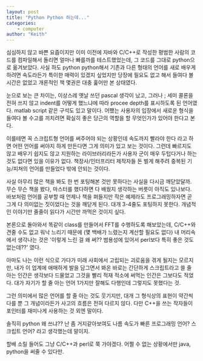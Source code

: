 ```yaml
---
layout: post
title: "Python Python 하는데..."
categories:
    - computer
author: "Keith"
---
```


심심하지 않고 바쁜 요즘이지만 이미 이전에 자바와 C/C++로 작성한 평범한 사람의 코드를 컴파일해서 돌리면 얼마나 빠를까를 테스트했었는데, 그 코드를 그대로 python으로 옮겨보았다. 사실 하도 python python해서 기존과 다른 형태의 언어를 새로 배우게 하려면 속도라든가 특이한 매력이 있겠지 싶었지만 당장에 필요도 없고 해서 들여다 볼 시간은 없었고 개론적인 책 몇권은 대충 훑어만 본 상태였다.

눈으로 보는 큰 차이는, 이상스레 옛날 쓰던 pascal 생각이 났고, 그러나 ; 세미 콜론을 전혀 쓰지 않고 indent를 어떻게 했느냐에 따라 procee depth를 표시하도록 된 언어였다. matlab script 같은 구석도 있고 말이다. 어쨌는 사용자의 입장에서 새로운 형식을 들여다 볼 수고를 끼치려면 확실히 좋은 당근의 역할을 할 무엇인가가 있어야 한다고 본다.

이를테면 꼭 스크립트형 언어를 써주어야 되는 상황인데 속도까지 빨라야 한다 라고 하면 어떤 언어를 써야지 하게 만든다면 그게 의미가 있고 보는 것이다. 그런데 빠르지도 않고 배우기 쉽지도 않고 지원하는 라이브러리라든가 사용자 군이 매우 두텁다거나 하는 것도 없다면 있을 이유가 없다. 책장사/인터프리터 제작자들 돈 벌게 해주려 중복된 기능/피쳐의 언어를 만들었다 밖에 안되는 것이다.

사실 아무리 많은 책을 봐도 한 번 포팅해본 것만 못하다는 사실을 다시금 깨닫았달까. 무슨 무슨 책을 봤다, 마스터를 했다하면 다 배웠지 생각하는 버릇이 아직도 있나보다. 바보처럼 언어를 공부할 때 언제나 책을 펴들지만 작은 예제라도 프로그래밍하자면 곧 그게 다 의미없는 짓이었다는 것을 깨닫게 된다. 대개 3-4줄도 포팅하지 못한다. 개념적인 이야기만 줄줄이 읽다가 시간만 까먹은 것이지 싶다.

본론으로 돌아와서 똑같이 class를 만들어서 FFT를 수행하도록 해보았는데, C/C++와 견줄 수도 없고 워낙 느리기 때문에 (몇 백배가 느렸는지 계산할 필요도 없다) 내 머리속에서 생각나는 것은 '이렇게 느린 걸 왜 써?? 범용성에 있어서 perl보다 특히 좋은 것도 없는데??' 였다.

아마도 나는 이런 식으로 가다가 미래 사회에서 고립되는 괴로움을 겪게 될지는 모르지만, 내가 이 업계에 애매하게 발을 담그면서 봐온 바로는 간단하게 스크립트라고 쓸 줄 아는 인간은 생각보다 드물었고 그것을 빨리 적재 적소에 써먹는 인간은 그보다도 적었다. 대가 자기가 할 줄 아는 언어 1가지만 잘해도 다행인데 그렇지도 못했다는 것. 

그런 의미에서 많은 언어를 할 줄 아는 것도 웃기지만, 대개 그 형식상의 표현이 약간씩 다를 뿐 그 개념이라든가 사고의 흐름은 전혀 다르지 않다. 다만 C++을 쓰는 작자들이 포인터를 재미나게 사용하는 것 외엔 말이다.

솔직히 python 왜 쓰냐?? 난 좀 거지같아보여도 나름 속도가 빠른 프로그래밍 언어? 스크립트 언어? 라고 생각했는데 말이지.

할배 소릴 들어도 그냥 C/C++과 perl로 쭉 가야겠다. 어쩔 수 없는 상황에서만 java, python을 써줄 수 있다만. 